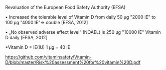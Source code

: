 Revaluation of the European Food Safety Authority (EFSA)

• Increased the tolerable level of Vitamin D from daily 50 µg "2000 IE" to 100 µg "4000 IE"=> double 
[EFSA, 2012]

• „No observed adverse effect level“ (NOAEL) is 250 µg "10000 IE" Vitamin D daily 
[EFSA, 2012]


*Vitamin D	= IE(IU)
    1 μg = 40 IE

https://github.com/vitaminsafety/Vitamin-D/blob/master/Risk%20assessment%20for%20vitamin%20D.pdf
